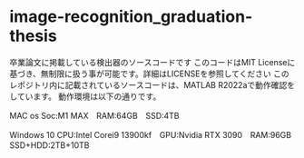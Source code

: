 # image-recognition_graduation-thesis
卒業論文に掲載している検出器のソースコードです
このコードはMIT Licenseに基づき、無制限に扱う事が可能です。詳細はLICENSEを参照してください
このレポジトリ内に記載されているソースコードは、MATLAB R2022aで動作確認をしています。
動作環境は以下の通りです。

MAC os
Soc:M1 MAX　RAM:64GB　SSD:4TB

Windows 10
CPU:Intel Corei9 13900kf　GPU:Nvidia RTX 3090　RAM:96GB　SSD+HDD:2TB+10TB
